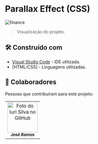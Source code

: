 # Parallax Effect (CSS)

![finance](https://user-images.githubusercontent.com/77749469/221908852-1db384a6-f208-4a20-8e2a-9b213d7ab69c.gif)

> Visualização do projeto.

## 🛠️ Construído com


* [Visual Studio Code](https://code.visualstudio.com/) - IDE utilizada.
* [HTML/CSS] - Linguagens utilizadas.

## 🤝 Colaboradores

Pessoas que contribuíram para este projeto:

<table>
  <tr>
    <td align="center">
      <a href="#">
        <img src="https://avatars.githubusercontent.com/u/77749469?v=4" width="100px;" alt="Foto do Iuri Silva no GitHub"/><br>
        <sub>
          <b>José Ramos</b>
        </sub>
      </a>
    </td>
  </tr>
</table>
